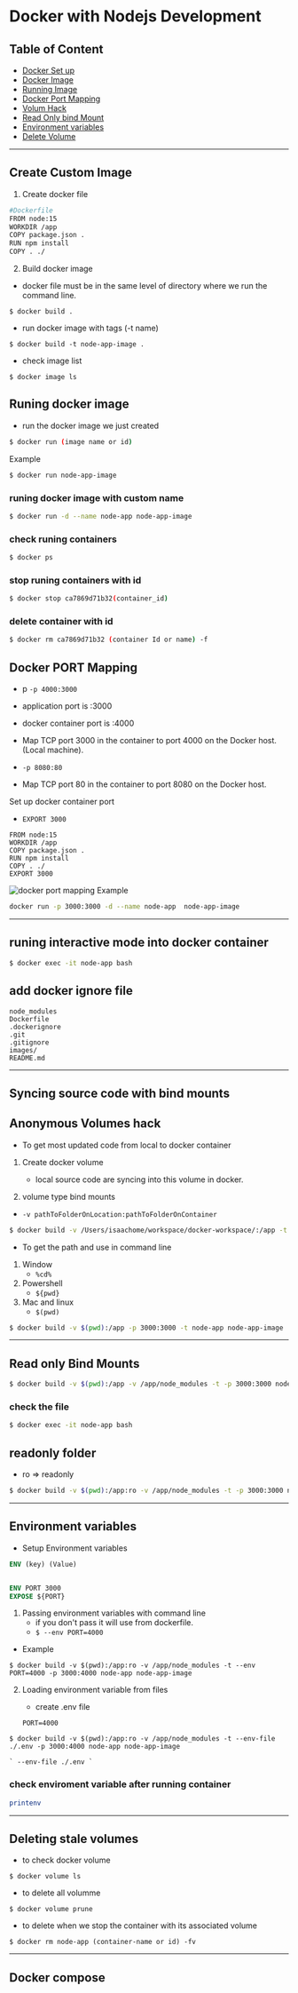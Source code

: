 # Docker with Nodejs Development

## Table of Content 

- [Docker Set up]()
- [Docker Image](#create-custom-image)
- [Running Image](#runing-docker-image)
- [Docker Port Mapping](#docker-port-mapping)
- [Volum Hack](#anonymous-volumes-hack)
- [Read Only bind Mount](#read-only-bind-mounts)
- [Environment variables](#environment-variables)
- [Delete Volume](#deleting-stale-volumes)
---

## Create Custom Image

1. Create docker file


```sh
#Dockerfile
FROM node:15
WORKDIR /app
COPY package.json .
RUN npm install
COPY . ./
```
2. Build docker image
- docker file must be in the same level of directory where we run the command line. 
```
$ docker build .
```
- run docker image  with tags  (-t name)
```
$ docker build -t node-app-image .
```

- check image list
``` 
$ docker image ls
```

## Runing docker image 
- run the docker image we just created

```sh
$ docker run (image name or id)
```
Example
```sh
$ docker run node-app-image
```
### runing docker image with custom name

```sh
$ docker run -d --name node-app node-app-image
```

### check runing containers

```sh
$ docker ps
```

### stop runing containers with id
```sh
$ docker stop ca7869d71b32(container_id)
```

### delete container with id
```sh
$ docker rm ca7869d71b32 (container Id or name) -f
```

## Docker PORT Mapping

- p ``` -p 4000:3000 ```

- application port is :3000

- docker container port is :4000

- Map TCP port 3000 in the container to port 4000 on the Docker host. (Local machine).

- ```-p 8080:80```	
- Map TCP port 80 in the container to port 8080 on the Docker host.


Set up docker container port
- `EXPORT 3000`
```
FROM node:15
WORKDIR /app
COPY package.json .
RUN npm install
COPY . ./
EXPORT 3000
```

![docker port mapping](./images/docker-port-mapping.png)
Example
```sh
docker run -p 3000:3000 -d --name node-app  node-app-image
```


---
##  runing interactive mode into docker container

```sh
$ docker exec -it node-app bash
```

## add docker ignore file

```
node_modules
Dockerfile
.dockerignore
.git
.gitignore
images/
README.md
```

---

## Syncing source code with bind mounts

## Anonymous Volumes hack

- To get most updated code from local to docker container

1. Create  docker volume
    - local source code are syncing into this volume in docker.

2. volume type bind mounts

- `-v pathToFolderOnLocation:pathToFolderOnContainer`

```sh
$ docker build -v /Users/isaachome/workspace/docker-workspace/:/app -t node-app node-app-image
```

- To get the path and use in command line 

1. Window 
    - `%cd%`
2. Powershell
    - `${pwd}`
3. Mac and linux
    - `$(pwd)`

```sh
$ docker build -v $(pwd):/app -p 3000:3000 -t node-app node-app-image
```

---

## Read only Bind Mounts

```sh
$ docker build -v $(pwd):/app -v /app/node_modules -t -p 3000:3000 node-app node-app-image
```

### check the file
```sh
$ docker exec -it node-app bash
```

## readonly folder

- ro => readonly

```sh
$ docker build -v $(pwd):/app:ro -v /app/node_modules -t -p 3000:3000 node-app node-app-image
```

---

## **Environment variables**


- Setup Environment variables

```Dockerfile
ENV (key) (Value)
```
```dockerFile

ENV PORT 3000
EXPOSE ${PORT}
```

1. Passing environment variables with command line
    - if you don't pass it will use from dockerfile.
    - ```$ --env PORT=4000```

- Example
```
$ docker build -v $(pwd):/app:ro -v /app/node_modules -t --env PORT=4000 -p 3000:4000 node-app node-app-image
```

2. Loading environment variable from files

    - create .env file
    ```.env
    PORT=4000
    ```
```
$ docker build -v $(pwd):/app:ro -v /app/node_modules -t --env-file ./.env -p 3000:4000 node-app node-app-image
```
    ` --env-file ./.env `
### check enviroment variable after running container

```sh
printenv
```

---

## **Deleting stale volumes**

- to check docker volume

```
$ docker volume ls
```
- to delete all volumme

``` 
$ docker volume prune
```
- to delete when we stop the container with its associated volume

```
$ docker rm node-app (container-name or id) -fv
```

---

## Docker compose